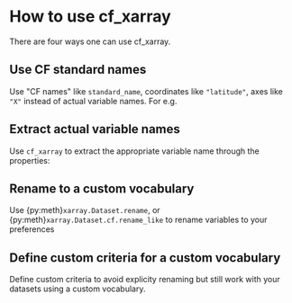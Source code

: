 # How to use cf_xarray

There are four ways one can use cf_xarray.

## Use CF standard names 

Use "CF names" like `standard_name`, coordinates like `"latitude"`, axes like `"X"` instead of actual variable names. For e.g.

## Extract actual variable names 

Use `cf_xarray` to extract the appropriate variable name through the properties: 


## Rename to a custom vocabulary

Use {py:meth}`xarray.Dataset.rename`, or {py:meth}`xarray.Dataset.cf.rename_like` to rename variables to your preferences

## Define custom criteria for a custom vocabulary

Define custom criteria to avoid explicity renaming but still work with your datasets using a custom vocabulary.
